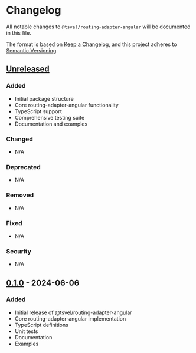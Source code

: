 # Changelog

All notable changes to `@tsvel/routing-adapter-angular` will be documented in this file.

The format is based on [Keep a Changelog](https://keepachangelog.com/en/1.0.0/),
and this project adheres to [Semantic Versioning](https://semver.org/spec/v2.0.0.html).

## [Unreleased]

### Added
- Initial package structure
- Core routing-adapter-angular functionality
- TypeScript support
- Comprehensive testing suite
- Documentation and examples

### Changed
- N/A

### Deprecated
- N/A

### Removed
- N/A

### Fixed
- N/A

### Security
- N/A

## [0.1.0] - 2024-06-06

### Added
- Initial release of @tsvel/routing-adapter-angular
- Core routing-adapter-angular implementation
- TypeScript definitions
- Unit tests
- Documentation
- Examples

[Unreleased]: https://github.com/tsvel/tsvel/compare/routing-adapter-angular-v0.1.0...HEAD
[0.1.0]: https://github.com/tsvel/tsvel/releases/tag/routing-adapter-angular-v0.1.0

